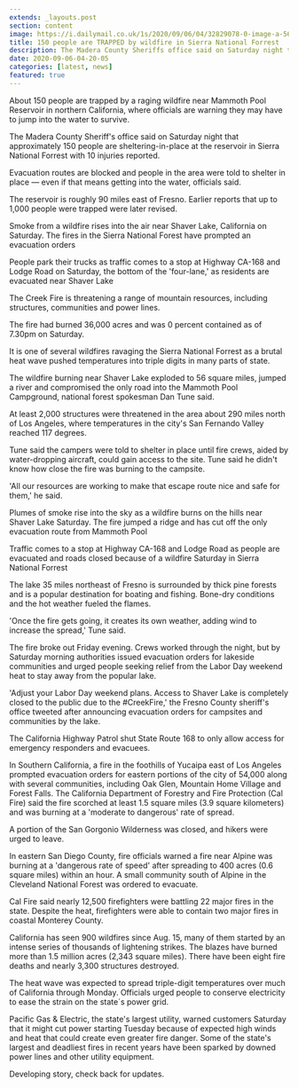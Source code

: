 ```yaml
---
extends: _layouts.post
section: content
image: https://i.dailymail.co.uk/1s/2020/09/06/04/32829078-0-image-a-56_1599361324581.jpg 
title: 150 people are TRAPPED by wildfire in Sierra National Forrest 
description: The Madera County Sheriffs office said on Saturday night that approximately 150 people are sheltering-in-place at the reservoir in Sierra National Forrest with 10 injuries reported. 
date: 2020-09-06-04-20-05 
categories: [latest, news] 
featured: true 
--- 
```

About 150 people are trapped by a raging wildfire near Mammoth Pool Reservoir in northern California, where officials are warning they may have to jump into the water to survive.

The Madera County Sheriff's office said on Saturday night that approximately 150 people are sheltering-in-place at the reservoir in Sierra National Forrest with 10 injuries reported. 

Evacuation routes are blocked and people in the area were told to shelter in place — even if that means getting into the water, officials said. 

The reservoir is roughly 90 miles east of Fresno. Earlier reports that up to 1,000 people were trapped were later revised. 

Smoke from a wildfire rises into the air near Shaver Lake, California on Saturday. The fires in the Sierra National Forest have prompted an evacuation orders 

People park their trucks as traffic comes to a stop at Highway CA-168 and Lodge Road on Saturday, the bottom of the 'four-lane,' as residents are evacuated near Shaver Lake

The Creek Fire is threatening a range of mountain resources, including structures, communities and power lines.

The fire had burned 36,000 acres and was 0 percent contained as of 7.30pm on Saturday. 

It is one of several wildfires ravaging the Sierra National Forrest as a brutal heat wave pushed temperatures into triple digits in many parts of state.

The wildfire burning near Shaver Lake exploded to 56 square miles, jumped a river and compromised the only road into the Mammoth Pool Campground, national forest spokesman Dan Tune said. 

At least 2,000 structures were threatened in the area about 290 miles north of Los Angeles, where temperatures in the city's San Fernando Valley reached 117 degrees.

Tune said the campers were told to shelter in place until fire crews, aided by water-dropping aircraft, could gain access to the site. Tune said he didn't know how close the fire was burning to the campsite.

'All our resources are working to make that escape route nice and safe for them,' he said.

Plumes of smoke rise into the sky as a wildfire burns on the hills near Shaver Lake Saturday. The fire jumped a ridge and has cut off the only evacuation route from Mammoth Pool

Traffic comes to a stop at Highway CA-168 and Lodge Road as people are evacuated and roads closed because of a wildfire Saturday in Sierra National Forrest

The lake 35 miles northeast of Fresno is surrounded by thick pine forests and is a popular destination for boating and fishing. Bone-dry conditions and the hot weather fueled the flames.

'Once the fire gets going, it creates its own weather, adding wind to increase the spread,' Tune said.

The fire broke out Friday evening. Crews worked through the night, but by Saturday morning authorities issued evacuation orders for lakeside communities and urged people seeking relief from the Labor Day weekend heat to stay away from the popular lake.

'Adjust your Labor Day weekend plans. Access to Shaver Lake is completely closed to the public due to the #CreekFire,' the Fresno County sheriff's office tweeted after announcing evacuation orders for campsites and communities by the lake.

The California Highway Patrol shut State Route 168 to only allow access for emergency responders and evacuees.

In Southern California, a fire in the foothills of Yucaipa east of Los Angeles prompted evacuation orders for eastern portions of the city of 54,000 along with several communities, including Oak Glen, Mountain Home Village and Forest Falls. The California Department of Forestry and Fire Protection (Cal Fire) said the fire scorched at least 1.5 square miles (3.9 square kilometers) and was burning at a 'moderate to dangerous' rate of spread.

A portion of the San Gorgonio Wilderness was closed, and hikers were urged to leave.

In eastern San Diego County, fire officials warned a fire near Alpine was burning at a 'dangerous rate of speed' after spreading to 400 acres (0.6 square miles) within an hour. A small community south of Alpine in the Cleveland National Forest was ordered to evacuate.

Cal Fire said nearly 12,500 firefighters were battling 22 major fires in the state. Despite the heat, firefighters were able to contain two major fires in coastal Monterey County.

California has seen 900 wildfires since Aug. 15, many of them started by an intense series of thousands of lightening strikes. The blazes have burned more than 1.5 million acres (2,343 square miles). There have been eight fire deaths and nearly 3,300 structures destroyed.

The heat wave was expected to spread triple-digit temperatures over much of California through Monday. Officials urged people to conserve electricity to ease the strain on the state´s power grid.

Pacific Gas & Electric, the state's largest utility, warned customers Saturday that it might cut power starting Tuesday because of expected high winds and heat that could create even greater fire danger. Some of the state's largest and deadliest fires in recent years have been sparked by downed power lines and other utility equipment.

Developing story, check back for updates. 

